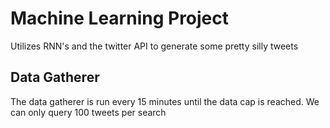 # Machine Learning Project
Utilizes RNN's and the twitter API to generate some pretty silly tweets

## Data Gatherer
The data gatherer is run every 15 minutes until the data cap is reached. We can only query 100 tweets per search
